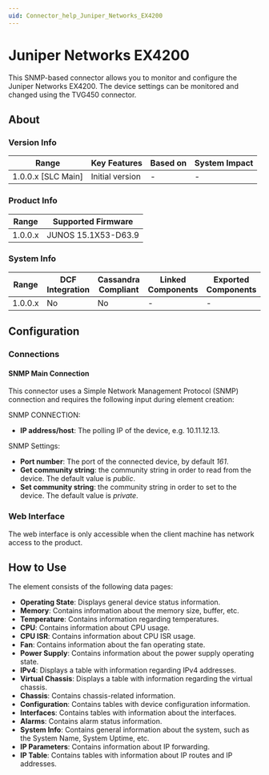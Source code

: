 ```yaml
---
uid: Connector_help_Juniper_Networks_EX4200
---
```


# Juniper Networks EX4200

This SNMP-based connector allows you to monitor and configure the Juniper Networks EX4200. The device settings can be monitored and changed using the TVG450 connector.

## About

### Version Info

| Range                | Key Features     | Based on     | System Impact     |
|----------------------|------------------|--------------|-------------------|
| 1.0.0.x \[SLC Main\] | Initial version  | \-           | \-                |

### Product Info

| Range     | Supported Firmware     |
|-----------|------------------------|
| 1.0.0.x   | JUNOS 15.1X53-D63.9    |

### System Info

| Range     | DCF Integration     | Cassandra Compliant     | Linked Components     | Exported Components     |
|-----------|---------------------|-------------------------|-----------------------|-------------------------|
| 1.0.0.x   | No                  | No                      | \-                    | \-                      |

## Configuration

### Connections

#### SNMP Main Connection

This connector uses a Simple Network Management Protocol (SNMP) connection and requires the following input during element creation:

SNMP CONNECTION:

- **IP address/host**: The polling IP of the device, e.g. 10.11.12.13.

SNMP Settings:

- **Port number**: The port of the connected device, by default *161*.
- **Get community string**: the community string in order to read from the device. The default value is *public*.
- **Set community string**: the community string in order to set to the device. The default value is *private*.

### Web Interface

The web interface is only accessible when the client machine has network access to the product.

## How to Use

The element consists of the following data pages:

- **Operating State**: Displays general device status information.
- **Memory**: Contains information about the memory size, buffer, etc.
- **Temperature**: Contains information regarding temperatures.
- **CPU**: Contains information about CPU usage.
- **CPU ISR**: Contains information about CPU ISR usage.
- **Fan**: Contains information about the fan operating state.
- **Power Supply**: Contains information about the power supply operating state.
- **IPv4**: Displays a table with information regarding IPv4 addresses.
- **Virtual Chassis**: Displays a table with information regarding the virtual chassis.
- **Chassis**: Contains chassis-related information.
- **Configuration**: Contains tables with device configuration information.
- **Interfaces**: Contains tables with information about the interfaces.
- **Alarms**: Contains alarm status information.
- **System Info**: Contains general information about the system, such as the System Name, System Uptime, etc.
- **IP Parameters**: Contains information about IP forwarding.
- **IP Table**: Contains tables with information about IP routes and IP addresses.
